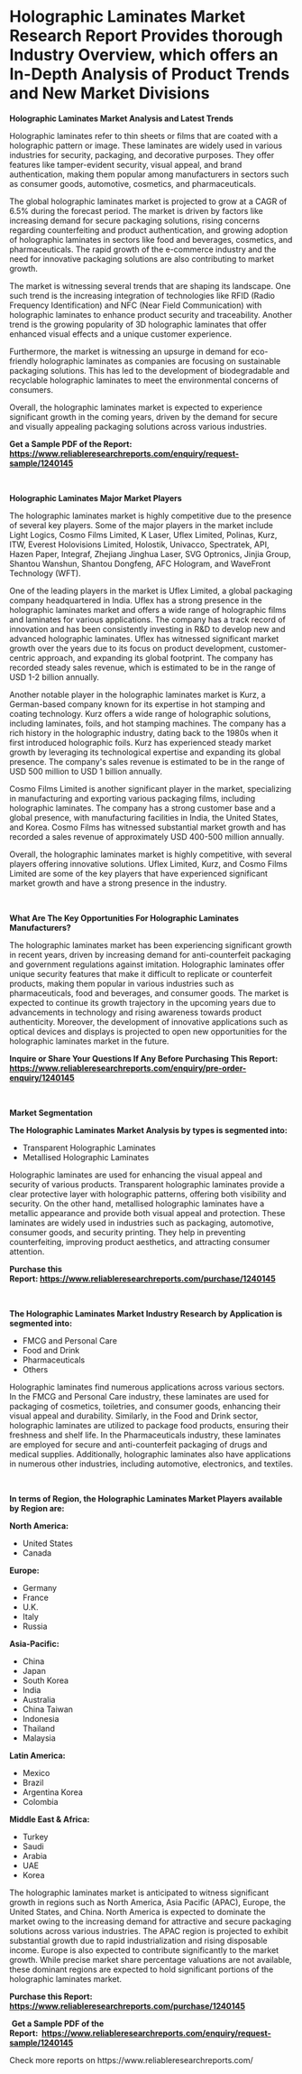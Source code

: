 <p><h1>Holographic Laminates Market Research Report Provides thorough Industry Overview, which offers an In-Depth Analysis of Product Trends and New Market Divisions</h1></p><p><strong>Holographic Laminates Market Analysis and Latest Trends</strong></p>
<p><p>Holographic laminates refer to thin sheets or films that are coated with a holographic pattern or image. These laminates are widely used in various industries for security, packaging, and decorative purposes. They offer features like tamper-evident security, visual appeal, and brand authentication, making them popular among manufacturers in sectors such as consumer goods, automotive, cosmetics, and pharmaceuticals.</p><p>The global holographic laminates market is projected to grow at a CAGR of 6.5% during the forecast period. The market is driven by factors like increasing demand for secure packaging solutions, rising concerns regarding counterfeiting and product authentication, and growing adoption of holographic laminates in sectors like food and beverages, cosmetics, and pharmaceuticals. The rapid growth of the e-commerce industry and the need for innovative packaging solutions are also contributing to market growth.</p><p>The market is witnessing several trends that are shaping its landscape. One such trend is the increasing integration of technologies like RFID (Radio Frequency Identification) and NFC (Near Field Communication) with holographic laminates to enhance product security and traceability. Another trend is the growing popularity of 3D holographic laminates that offer enhanced visual effects and a unique customer experience.</p><p>Furthermore, the market is witnessing an upsurge in demand for eco-friendly holographic laminates as companies are focusing on sustainable packaging solutions. This has led to the development of biodegradable and recyclable holographic laminates to meet the environmental concerns of consumers.</p><p>Overall, the holographic laminates market is expected to experience significant growth in the coming years, driven by the demand for secure and visually appealing packaging solutions across various industries.</p></p>
<p><strong>Get a Sample PDF of the Report:&nbsp; <a href="https://www.reliableresearchreports.com/enquiry/request-sample/1240145">https://www.reliableresearchreports.com/enquiry/request-sample/1240145</a></strong></p>
<p>&nbsp;</p>
<p><strong>Holographic Laminates Major Market Players</strong></p>
<p><p>The holographic laminates market is highly competitive due to the presence of several key players. Some of the major players in the market include Light Logics, Cosmo Films Limited, K Laser, Uflex Limited, Polinas, Kurz, ITW, Everest Holovisions Limited, Holostik, Univacco, Spectratek, API, Hazen Paper, Integraf, Zhejiang Jinghua Laser, SVG Optronics, Jinjia Group, Shantou Wanshun, Shantou Dongfeng, AFC Hologram, and WaveFront Technology (WFT).</p><p>One of the leading players in the market is Uflex Limited, a global packaging company headquartered in India. Uflex has a strong presence in the holographic laminates market and offers a wide range of holographic films and laminates for various applications. The company has a track record of innovation and has been consistently investing in R&D to develop new and advanced holographic laminates. Uflex has witnessed significant market growth over the years due to its focus on product development, customer-centric approach, and expanding its global footprint. The company has recorded steady sales revenue, which is estimated to be in the range of USD 1-2 billion annually.</p><p>Another notable player in the holographic laminates market is Kurz, a German-based company known for its expertise in hot stamping and coating technology. Kurz offers a wide range of holographic solutions, including laminates, foils, and hot stamping machines. The company has a rich history in the holographic industry, dating back to the 1980s when it first introduced holographic foils. Kurz has experienced steady market growth by leveraging its technological expertise and expanding its global presence. The company's sales revenue is estimated to be in the range of USD 500 million to USD 1 billion annually.</p><p>Cosmo Films Limited is another significant player in the market, specializing in manufacturing and exporting various packaging films, including holographic laminates. The company has a strong customer base and a global presence, with manufacturing facilities in India, the United States, and Korea. Cosmo Films has witnessed substantial market growth and has recorded a sales revenue of approximately USD 400-500 million annually.</p><p>Overall, the holographic laminates market is highly competitive, with several players offering innovative solutions. Uflex Limited, Kurz, and Cosmo Films Limited are some of the key players that have experienced significant market growth and have a strong presence in the industry.</p></p>
<p>&nbsp;</p>
<p><strong>What Are The Key Opportunities For Holographic Laminates Manufacturers?</strong></p>
<p><p>The holographic laminates market has been experiencing significant growth in recent years, driven by increasing demand for anti-counterfeit packaging and government regulations against imitation. Holographic laminates offer unique security features that make it difficult to replicate or counterfeit products, making them popular in various industries such as pharmaceuticals, food and beverages, and consumer goods. The market is expected to continue its growth trajectory in the upcoming years due to advancements in technology and rising awareness towards product authenticity. Moreover, the development of innovative applications such as optical devices and displays is projected to open new opportunities for the holographic laminates market in the future.</p></p>
<p><strong>Inquire or Share Your Questions If Any Before Purchasing This Report: <a href="https://www.reliableresearchreports.com/enquiry/pre-order-enquiry/1240145">https://www.reliableresearchreports.com/enquiry/pre-order-enquiry/1240145</a></strong></p>
<p>&nbsp;</p>
<p><strong>Market Segmentation</strong></p>
<p><strong>The Holographic Laminates Market Analysis by types is segmented into:</strong></p>
<p><ul><li>Transparent Holographic Laminates</li><li>Metallised Holographic Laminates</li></ul></p>
<p><p>Holographic laminates are used for enhancing the visual appeal and security of various products. Transparent holographic laminates provide a clear protective layer with holographic patterns, offering both visibility and security. On the other hand, metallised holographic laminates have a metallic appearance and provide both visual appeal and protection. These laminates are widely used in industries such as packaging, automotive, consumer goods, and security printing. They help in preventing counterfeiting, improving product aesthetics, and attracting consumer attention.</p></p>
<p><strong>Purchase this Report:&nbsp;<a href="https://www.reliableresearchreports.com/purchase/1240145">https://www.reliableresearchreports.com/purchase/1240145</a></strong></p>
<p>&nbsp;</p>
<p><strong>The Holographic Laminates Market Industry Research by Application is segmented into:</strong></p>
<p><ul><li>FMCG and Personal Care</li><li>Food and Drink</li><li>Pharmaceuticals</li><li>Others</li></ul></p>
<p><p>Holographic laminates find numerous applications across various sectors. In the FMCG and Personal Care industry, these laminates are used for packaging of cosmetics, toiletries, and consumer goods, enhancing their visual appeal and durability. Similarly, in the Food and Drink sector, holographic laminates are utilized to package food products, ensuring their freshness and shelf life. In the Pharmaceuticals industry, these laminates are employed for secure and anti-counterfeit packaging of drugs and medical supplies. Additionally, holographic laminates also have applications in numerous other industries, including automotive, electronics, and textiles.</p></p>
<p>&nbsp;</p>
<p><strong>In terms of Region, the Holographic Laminates Market Players available by Region are:</strong></p>
<p>
    <p> <strong> North America: </strong>
        <ul>
            <li>United States</li>
            <li>Canada</li>
        </ul>
        </p> 
    <p> <strong> Europe: </strong>
        <ul>
            <li>Germany</li>
            <li>France</li>
            <li>U.K.</li>
            <li>Italy</li>
            <li>Russia</li>
        </ul>
        </p> 
    <p> <strong> Asia-Pacific: </strong>
        <ul>
            <li>China</li>
            <li>Japan</li>
            <li>South Korea</li>
            <li>India</li>
            <li>Australia</li>
            <li>China Taiwan</li>
            <li>Indonesia</li>
            <li>Thailand</li>
            <li>Malaysia</li>
        </ul>
        </p> 
    <p> <strong> Latin America: </strong>
        <ul>
            <li>Mexico</li>
            <li>Brazil</li>
            <li>Argentina Korea</li>
            <li>Colombia</li>
        </ul>
        </p> 
    <p> <strong> Middle East & Africa: </strong>
        <ul>
            <li>Turkey</li>
            <li>Saudi</li>
            <li>Arabia</li>
            <li>UAE</li>
            <li>Korea</li>
        </ul>
    </p>
    </p>
<p><p>The holographic laminates market is anticipated to witness significant growth in regions such as North America, Asia Pacific (APAC), Europe, the United States, and China. North America is expected to dominate the market owing to the increasing demand for attractive and secure packaging solutions across various industries. The APAC region is projected to exhibit substantial growth due to rapid industrialization and rising disposable income. Europe is also expected to contribute significantly to the market growth. While precise market share percentage valuations are not available, these dominant regions are expected to hold significant portions of the holographic laminates market.</p></p>
<p><strong>Purchase this Report: <a href="https://www.reliableresearchreports.com/purchase/1240145">https://www.reliableresearchreports.com/purchase/1240145</a></strong></p>
<p>&nbsp;<strong>Get a Sample PDF of the Report:&nbsp;&nbsp;<a href="https://www.reliableresearchreports.com/enquiry/request-sample/1240145">https://www.reliableresearchreports.com/enquiry/request-sample/1240145</a></strong></p>
<p><strong></strong></p>
<p>Check more reports on https://www.reliableresearchreports.com/</p>
